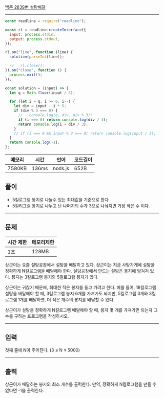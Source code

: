 [백준 2839번 설탕배달](https://www.acmicpc.net/problem/2839)

---

```javascript
const readline = require("readline");

const rl = readline.createInterface({
  input: process.stdin,
  output: process.stdout,
});

rl.on("line", function (line) {
  solution(parseInt(line));

  //   rl.close();
}).on("close", function () {
  process.exit();
});

const solution = (input) => {
  let q = Math.floor(input / 5);

  for (let i = q; i >= 0; i--) {
    let div = input - i * 5;
    if (div % 3 === 0) {
      //   console.log(q, div, div % 3);
      if (i === 0) return console.log(div / 3);
      return console.log(i + div / 3);
    }
    // if (i === 0 && input % 3 === 0) return console.log(input / 3);
  }
  return console.log(-1);
};
```

| 메모리 | 시간  | 언어    | 코드길이 |
| ------ | ----- | ------- | -------- |
| 7580KB | 136ms | nods.js | 652B     |

## 풀이

- 5킬로그램 봉지로 나눌수 있는 최대값을 기준으로 한다
- 5킬리그램 봉지로 나누고 난 나머지의 수가 3으로 나눠지면 가장 작은 수 이다.

---

## 문제

| 시간 제한 | 메모리제한 |
| --------- | ---------- |
| 1초       | 128MB      |

상근이는 요즘 설탕공장에서 설탕을 배달하고 있다. 상근이는 지금 사탕가게에 설탕을 정확하게 N킬로그램을 배달해야 한다. 설탕공장에서 만드는 설탕은 봉지에 담겨져 있다. 봉지는 3킬로그램 봉지와 5킬로그램 봉지가 있다.

상근이는 귀찮기 때문에, 최대한 적은 봉지를 들고 가려고 한다. 예를 들어, 18킬로그램 설탕을 배달해야 할 때, 3킬로그램 봉지 6개를 가져가도 되지만, 5킬로그램 3개와 3킬로그램 1개를 배달하면, 더 적은 개수의 봉지를 배달할 수 있다.

상근이가 설탕을 정확하게 N킬로그램 배달해야 할 때, 봉지 몇 개를 가져가면 되는지 그 수를 구하는 프로그램을 작성하시오.

---

## 입력

첫째 줄에 N이 주어진다. (3 ≤ N ≤ 5000)

---

## 출력

상근이가 배달하는 봉지의 최소 개수를 출력한다. 만약, 정확하게 N킬로그램을 만들 수 없다면 -1을 출력한다.
